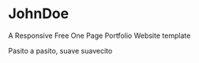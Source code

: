 # JohnDoe
A Responsive Free One Page Portfolio Website template

Pasito a pasito, suave suavecito


